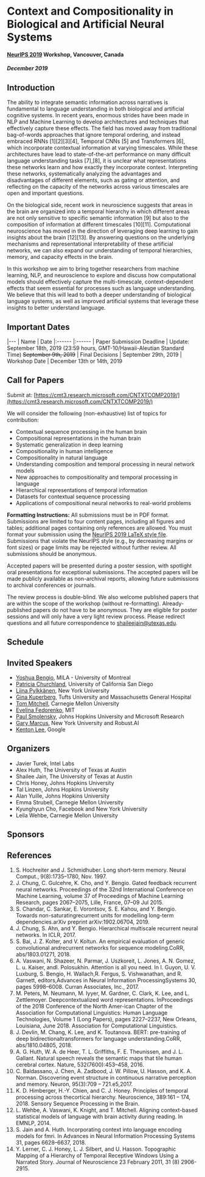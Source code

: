 # Context and Compositionality in Biological and Artificial Neural Systems
#### [NeurIPS 2019](https://neurips.cc) Workshop, Vancouver, Canada
##### December 2019


## Introduction
The ability to integrate semantic information across narratives is fundamental to language understanding in both biological and artificial cognitive systems. In recent years, enormous strides have been made in NLP and Machine Learning to develop architectures and techniques that effectively capture these effects. The field has moved away from traditional bag-of-words approaches that ignore temporal ordering, and instead embraced RNNs [1][2][3][4], Temporal CNNs [5] and Transformers [6], which incorporate contextual information at varying timescales. While these architectures have lead to state-of-the-art performance on many difficult language understanding tasks [7],[8], it is unclear what representations these networks learn and how exactly they incorporate context. Interpreting these networks, systematically analyzing the advantages and disadvantages of different elements, such as gating or attention, and reflecting on the capacity of the networks across various timescales are open and important questions. 

On the biological side, recent work in neuroscience suggests that areas in the brain are organized into a temporal hierarchy in which different areas are not only sensitive to specific semantic information [9] but also to the composition of information at different timescales [10][11]. Computational neuroscience has moved in the direction of leveraging deep learning to gain insights about the brain [12][13]. By answering questions on the underlying mechanisms and representational interpretability of these artificial networks, we can also expand our understanding of temporal hierarchies, memory, and capacity effects in the brain.  

In this workshop we aim to bring together researchers from machine learning, NLP, and neuroscience to explore and discuss how computational models should effectively capture the multi-timescale, context-dependent effects that seem essential for processes such as language understanding. We believe that this will lead to both a deeper understanding of biological language systems, as well as improved artificial systems that leverage these insights to better understand language.


## Important Dates

|---
| Name | Date 
|:------ |:------ 
| Paper Submission Deadline | Update: September 18th, 2019 (23:59 hours, GMT-10/Hawaii-Aleutian Standard Time) ~~September 9th, 2019~~ 
| Final Decisions | September 29th, 2019
| Workshop Date | December 13th or 14th, 2019

## Call for Papers
Submit at: [https://cmt3.research.microsoft.com/CNTXTCOMP2019/](https://cmt3.research.microsoft.com/CNTXTCOMP2019/)

We will consider the following (non-exhaustive) list of topics for contribution:
- Contextual sequence processing in the human brain
- Compositional representations in the human brain
- Systematic generalization in deep learning
- Compositionality in human intelligence
- Compositionality in natural language
- Understanding composition and temporal processing in neural network models
- New approaches to compositionality and temporal processing in language
- Hierarchical representations of temporal information
- Datasets for contextual sequence processing
- Applications of compositional neural networks to real-world problems

**Formatting Instructions:**  All submissions must be in PDF format. Submissions are limited to four content pages, including all figures and tables; additional pages containing only references are allowed. You must format your submission using the [NeurIPS 2019 LaTeX style file](https://neurips.cc/Conferences/2019/PaperInformation/StyleFiles). Submissions that violate the NeurIPS style (e.g., by decreasing margins or font sizes) or page limits may be rejected without further review. All submissions should be anonymous.

Accepted papers will be presented during a poster session, with spotlight oral presentations for exceptional submissions. The accepted papers will be made publicly available as non-archival reports, allowing future submissions to archival conferences or journals.

The review process is double-blind. We also welcome published papers that are within the scope of the workshop (without re-formatting). Already-published papers do not have to be anonymous. They are eligible for poster sessions and will only have a very light review process.
Please redirect questions and all future correspondence to [shaileejain@utexas.edu](mailto:shaileejain@utexas.edu).


## Schedule

## Invited Speakers

- [Yoshua Bengio](https://mila.quebec/en/yoshua-bengio/), MILA - University of Montreal
- [Patricia Churchland](https://patriciachurchland.com/), University of California San Diego
- [Liina Pylkkänen](https://wp.nyu.edu/neurolinglab/people/liina-pylkkanen/), New York University
- [Gina Kuperberg](https://projects.iq.harvard.edu/kuperberglab/people/gina-r-kuperberg), Tufts University and Massachusetts General Hospital
- [Tom Mitchell](http://www.cs.cmu.edu/~tom/), Carnegie Mellon University
- [Evelina Fedorenko](https://evlab.mit.edu), MIT
- [Paul Smolensky](https://www.microsoft.com/en-us/research/people/psmo/), Johns Hopkins University and Microsoft Research
- [Gary Marcus](http://garymarcus.com), New York University and Robust.AI
- [Kenton Lee](https://kentonl.com), Google

## Organizers

- Javier Turek, Intel Labs
- Alex Huth, The University of Texas at Austin
- Shailee Jain, The University of Texas at Austin
- Chris Honey, Johns Hopkins University
- Tal Linzen, Johns Hopkins University
- Alan Yuille, Johns Hopkins University
- Emma Strubell, Carnegie Mellon University
- Kyunghyun Cho, Facebook and New York University
- Leila Wehbe, Carnegie Mellon University

## Sponsors

## References
1. S. Hochreiter and J. Schmidhuber. Long short-term memory. Neural Comput., 9(8):1735–1780, Nov. 1997.
2. J. Chung, C. Gulcehre, K. Cho, and Y. Bengio. Gated feedback recurrent neural networks. Proceedings of the 32nd International Conference on Machine Learning, volume 37 of Proceedings of Machine Learning Research, pages 2067–2075, Lille, France, 07–09 Jul 2015.
3. S. Chandar, C. Sankar, E. Vorontsov, S. E. Kahou, and Y. Bengio.  Towards non-saturatingrecurrent units for modelling long-term dependencies.arXiv preprint arXiv:1902.06704, 2019.
4. J. Chung, S. Ahn, and Y. Bengio. Hierarchical multiscale recurrent neural networks. In ICLR, 2017.
5. S. Bai, J. Z. Kolter, and V. Koltun.   An empirical evaluation of generic convolutional andrecurrent networks for sequence modeling.CoRR, abs/1803.01271, 2018.
6. A. Vaswani, N. Shazeer, N. Parmar, J. Uszkoreit, L. Jones, A. N. Gomez, L. u. Kaiser, andI. Polosukhin. Attention is all you need. In I. Guyon, U. V. Luxburg, S. Bengio, H. Wallach,R. Fergus, S. Vishwanathan, and R. Garnett, editors,Advances in Neural Information ProcessingSystems 30, pages 5998–6008. Curran Associates, Inc., 2017.
7. M. Peters, M. Neumann, M. Iyyer, M. Gardner, C. Clark, K. Lee, and L. Zettlemoyer.  Deepcontextualized word representations. InProceedings of the 2018 Conference of the North Amer-ican Chapter of the Association for Computational Linguistics: Human Language Technologies, Volume 1 (Long Papers), pages 2227–2237, New Orleans, Louisiana, June 2018. Association for Computational Linguistics.
8. J. Devlin, M. Chang, K. Lee, and K. Toutanova.  BERT: pre-training of deep bidirectionaltransformers for language understanding.CoRR, abs/1810.04805, 2018.
9. A. G. Huth, W. A. de Heer, T. L. Griffiths, F. E. Theunissen, and J. L. Gallant. Natural speech reveals the semantic maps that tile human cerebral cortex. Nature, 532(7600):453–458, 2016.
10. C. Baldassano, J. Chen, A. Zadbood, J. W. Pillow, U. Hasson, and K. A. Norman. Discovering event structure in continuous narrative perception and memory. Neuron, 95(3):709 – 721.e5,2017.
11. K. D. Himberger, H.-Y. Chien, and C. J. Honey. Principles of temporal processing across thecortical hierarchy. Neuroscience, 389:161 – 174, 2018.  Sensory Sequence Processing in the Brain.
12. L. Wehbe, A. Vaswani, K. Knight, and T. Mitchell.  Aligning context-based statistical models of language with brain activity during reading. In EMNLP, 2014.
13. S. Jain and A. Huth. Incorporating context into language encoding models for fmri. In Advances in Neural Information Processing Systems 31, pages 6628–6637, 2018.
14. Y. Lerner, C. J. Honey, L. J. Silbert, and U. Hasson. Topographic Mapping of a Hierarchy of Temporal Receptive Windows Using a Narrated Story. Journal of Neuroscience 23 February 2011, 31 (8) 2906-2915.
